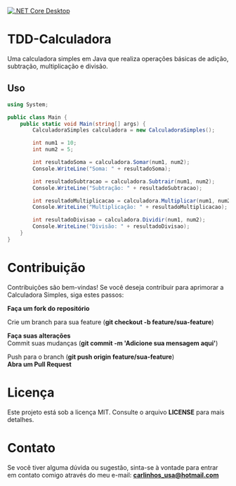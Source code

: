 [![.NET Core Desktop](https://github.com/weberson22/TDD-Calculadora/actions/workflows/dotnet-desktop.yml/badge.svg)](https://github.com/weberson22/TDD-Calculadora/actions/workflows/dotnet-desktop.yml)

# TDD-Calculadora

Uma calculadora simples em Java que realiza operações básicas de adição, subtração, multiplicação e divisão.

## Uso

```csharp
using System;

public class Main {
    public static void Main(string[] args) {
        CalculadoraSimples calculadora = new CalculadoraSimples();

        int num1 = 10;
        int num2 = 5;

        int resultadoSoma = calculadora.Somar(num1, num2);
        Console.WriteLine("Soma: " + resultadoSoma);

        int resultadoSubtracao = calculadora.Subtrair(num1, num2);
        Console.WriteLine("Subtração: " + resultadoSubtracao);

        int resultadoMultiplicacao = calculadora.Multiplicar(num1, num2);
        Console.WriteLine("Multiplicação: " + resultadoMultiplicacao);

        int resultadoDivisao = calculadora.Dividir(num1, num2);
        Console.WriteLine("Divisão: " + resultadoDivisao);
    }
}
```

# Contribuição
Contribuições são bem-vindas! Se você deseja contribuir para aprimorar a Calculadora Simples, siga estes passos:

**Faça um fork do repositório**  

Crie um branch para sua feature (**git checkout -b feature/sua-feature**)  

**Faça suas alterações**  
Commit suas mudanças (**git commit -m 'Adicione sua mensagem aqui'**)  

Push para o branch (**git push origin feature/sua-feature**)  
**Abra um Pull Request**

# Licença
Este projeto está sob a licença MIT. Consulte o arquivo **LICENSE** para mais detalhes.

# Contato
Se você tiver alguma dúvida ou sugestão, sinta-se à vontade para entrar em contato comigo através do meu e-mail: **carlinhos_usa@hotmail.com**
